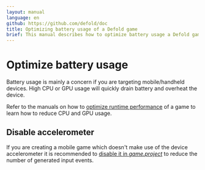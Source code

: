 ```yaml
---
layout: manual
language: en
github: https://github.com/defold/doc
title: Optimizing battery usage of a Defold game
brief: This manual describes how to optimize battery usage a Defold game.
---
```


# Optimize battery usage
Battery usage is mainly a concern if you are targeting mobile/handheld devices. High CPU or GPU usage will quickly drain battery and overheat the device.

Refer to the manuals on how to [optimize runtime performance](/manuals/optimization-speed) of a game to learn how to reduce CPU and GPU usage.

## Disable accelerometer
If you are creating a mobile game which doesn't make use of the device accelerometer it is recommended to [disable it in *game.project*](/manuals/project-settings/#use-accelerometer) to reduce the number of generated input events.
